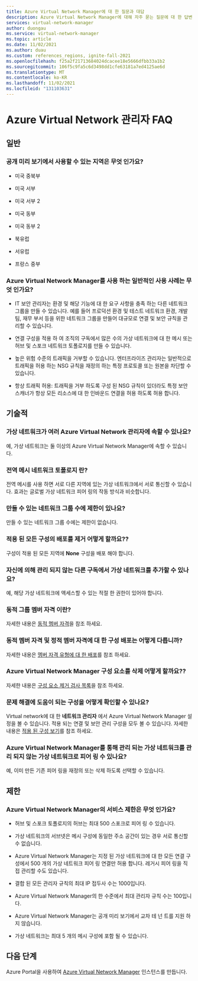 ```yaml
---
title: Azure Virtual Network Manager에 대 한 질문과 대답
description: Azure Virtual Network Manager에 대해 자주 묻는 질문에 대 한 답변을 찾습니다.
services: virtual-network-manager
author: duongau
ms.service: virtual-network-manager
ms.topic: article
ms.date: 11/02/2021
ms.author: duau
ms.custom: references_regions, ignite-fall-2021
ms.openlocfilehash: f25a2f21713684024dcacee18e5666dfbb33a1b2
ms.sourcegitcommit: 106f5c9fa5c6d3498dd1cfe63181a7ed4125ae6d
ms.translationtype: MT
ms.contentlocale: ko-KR
ms.lasthandoff: 11/02/2021
ms.locfileid: "131103631"
---
```

# <a name="azure-virtual-network-manager-faq"></a>Azure Virtual Network 관리자 FAQ

## <a name="general"></a>일반

### <a name="what-regions-are-available-in-public-preview"></a>공개 미리 보기에서 사용할 수 있는 지역은 무엇 인가요?

* 미국 중북부

* 미국 서부

* 미국 서부 2

* 미국 동부

* 미국 동부 2

* 북유럽

* 서유럽

* 프랑스 중부

### <a name="what-are-common-use-cases-for-using-azure-virtual-network-manager"></a>Azure Virtual Network Manager를 사용 하는 일반적인 사용 사례는 무엇 인가요?

* IT 보안 관리자는 환경 및 해당 기능에 대 한 요구 사항을 충족 하는 다른 네트워크 그룹을 만들 수 있습니다. 예를 들어 프로덕션 환경 및 테스트 네트워크 환경, 개발 팀, 재무 부서 등을 위한 네트워크 그룹을 만들어 대규모로 연결 및 보안 규칙을 관리할 수 있습니다. 

* 연결 구성을 적용 하 여 조직의 구독에서 많은 수의 가상 네트워크에 대 한 메시 또는 허브 및 스포크 네트워크 토폴로지를 만들 수 있습니다. 

* 높은 위험 수준의 트래픽을 거부할 수 있습니다. 엔터프라이즈 관리자는 일반적으로 트래픽을 허용 하는 NSG 규칙을 재정의 하는 특정 프로토콜 또는 원본을 차단할 수 있습니다.   

* 항상 트래픽 허용: 트래픽을 거부 하도록 구성 된 NSG 규칙이 있더라도 특정 보안 스캐너가 항상 모든 리소스에 대 한 인바운드 연결을 허용 하도록 허용 합니다.   

## <a name="technical"></a>기술적

### <a name="can-a-virtual-network-belong-to-multiple-azure-virtual-network-managers"></a>가상 네트워크가 여러 Azure Virtual Network 관리자에 속할 수 있나요?

예, 가상 네트워크는 둘 이상의 Azure Virtual Network Manager에 속할 수 있습니다.

### <a name="what-is-a-global-mesh-network-topology"></a>전역 메시 네트워크 토폴로지 란?

전역 메시를 사용 하면 서로 다른 지역에 있는 가상 네트워크에서 서로 통신할 수 있습니다. 효과는 글로벌 가상 네트워크 피어 링의 작동 방식과 비슷합니다.

### <a name="is-there-a-limit-to-how-many-network-groups-can-be-created"></a>만들 수 있는 네트워크 그룹 수에 제한이 있나요?

만들 수 있는 네트워크 그룹 수에는 제한이 없습니다.

### <a name="how-do-i-remove-the-deployment-of-all-applied-configurations"></a>적용 된 모든 구성의 배포를 제거 어떻게 할까요??

구성이 적용 된 모든 지역에 **None** 구성을 배포 해야 합니다.

### <a name="can-i-add-virtual-networks-from-another-subscription-not-managed-by-myself"></a>자신에 의해 관리 되지 않는 다른 구독에서 가상 네트워크를 추가할 수 있나요?

예, 해당 가상 네트워크에 액세스할 수 있는 적절 한 권한이 있어야 합니다.

### <a name="what-is-dynamic-group-membership"></a>동적 그룹 멤버 자격 이란?

자세한 내용은 [동적 멤버 자격](concept-network-groups.md#dynamic-membership)을 참조 하세요.

### <a name="how-does-the-deployment-of-configuration-differ-for-dynamic-membership-and-static-membership"></a>동적 멤버 자격 및 정적 멤버 자격에 대 한 구성 배포는 어떻게 다릅니까?

자세한 내용은 [멤버 자격 유형에 대 한 배포](concept-deployments.md#deployment)를 참조 하세요.

### <a name="how-do-i-delete-an-azure-virtual-network-manager-component"></a>Azure Virtual Network Manager 구성 요소를 삭제 어떻게 할까요??

자세한 내용은 [구성 요소 제거 검사 목록](concept-remove-components-checklist.md)을 참조 하세요.

### <a name="how-can-i-see-what-configurations-are-applied-to-help-me-troubleshoot"></a>문제 해결에 도움이 되는 구성을 어떻게 확인할 수 있나요?

Virtual network에 대 한 **네트워크 관리자** 에서 Azure Virtual Network Manager 설정을 볼 수 있습니다. 적용 되는 연결 및 보안 관리 구성을 모두 볼 수 있습니다. 자세한 내용은 [적용 된 구성 보기](how-to-view-applied-configurations.md)를 참조 하세요.

### <a name="can-a-virtual-network-managed-by-azure-virtual-network-manager-be-peered-to-a-non-managed-virtual-network"></a>Azure Virtual Network Manager를 통해 관리 되는 가상 네트워크를 관리 되지 않는 가상 네트워크로 피어 링 수 있나요?

예, 이미 만든 기존 피어 링을 재정의 또는 삭제 하도록 선택할 수 있습니다.

## <a name="limits"></a>제한

### <a name="what-are-the-service-limitation-of-azure-virtual-network-manager"></a>Azure Virtual Network Manager의 서비스 제한은 무엇 인가요?

* 허브 및 스포크 토폴로지의 허브는 최대 500 스포크로 피어 링 수 있습니다. 

* 가상 네트워크의 서브넷은 메시 구성에 동일한 주소 공간이 있는 경우 서로 통신할 수 없습니다. 

* Azure Virtual Network Manager는 지정 된 가상 네트워크에 대 한 모든 연결 구성에서 500 개의 가상 네트워크 피어 링 연결만 허용 합니다. 레거시 피어 링을 직접 관리할 수도 있습니다. 

* 결합 된 모든 관리자 규칙의 최대 IP 접두사 수는 1000입니다. 

* Azure Virtual Network Manager의 한 수준에서 최대 관리자 규칙 수는 100입니다. 

* Azure Virtual Network Manager는 공개 미리 보기에서 교차 테 넌 트를 지원 하지 않습니다.

* 가상 네트워크는 최대 5 개의 메시 구성에 포함 될 수 있습니다. 

## <a name="next-steps"></a>다음 단계

Azure Portal을 사용하여 [Azure Virtual Network Manager](create-virtual-network-manager-portal.md) 인스턴스를 만듭니다.
